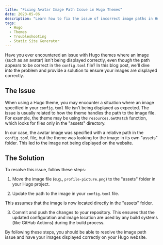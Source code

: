```yaml
---
title: "Fixing Avatar Image Path Issue in Hugo Themes"
date: 2023-05-06
description: "Learn how to fix the issue of incorrect image paths in Hugo themes, ensuring your images are displayed correctly on your website."
tags:
  - Hugo
  - Themes
  - Troubleshooting
  - Static Site Generator
---
```


Have you ever encountered an issue with Hugo themes where an image (such as an avatar) isn't being displayed correctly, even though the path appears to be correct in the `config.toml` file? In this blog post, we'll dive into the problem and provide a solution to ensure your images are displayed correctly.

## The Issue

When using a Hugo theme, you may encounter a situation where an image specified in your `config.toml` file isn't being displayed as expected. The issue is usually related to how the theme handles the path to the image file. For example, the theme may be using the `resources.GetMatch` function, which looks for files only in the "assets" directory.

In our case, the avatar image was specified with a relative path in the `config.toml` file, but the theme was looking for the image in its own "assets" folder. This led to the image not being displayed on the website.

## The Solution

To resolve this issue, follow these steps:

1. Move the image file (e.g., `profile-picture.png`) to the "assets" folder in your Hugo project.

2. Update the path to the image in your `config.toml` file.

This assumes that the image is now located directly in the "assets" folder.

3. Commit and push the changes to your repository. This ensures that the updated configuration and image location are used by any build systems (like GitHub Actions) during the build process.

By following these steps, you should be able to resolve the image path issue and have your images displayed correctly on your Hugo website.